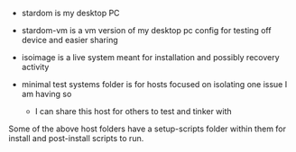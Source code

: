 - stardom is my desktop PC
- stardom-vm is a vm version of my desktop pc config for testing off device and easier sharing

- isoimage is a live system meant for installation and possibly recovery activity

- minimal test systems folder is for hosts focused on isolating one issue I am having so
    - I can share this host for others to test and tinker with

Some of the above host folders have a setup-scripts folder within them for install and post-install scripts to run.
